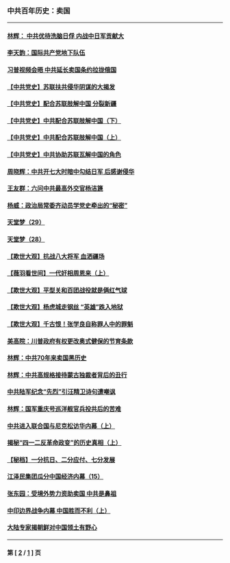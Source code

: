 ### 中共百年历史：卖国
---
#### [林辉： 中共优待洗脑日俘 内战中日军贡献大](../../pages/nf1176117/n13624644.md?01120430) 
#### [李天韵：国际共产党地下队伍](../../pages/nf1176117/n13611808.md?01120430) 
#### [习普视频会晤 中共延长卖国条约拉拢俄国](../../pages/nf1176117/n13060971.md?01120430) 
#### [【中共党史】苏联扶共侵华阴谋的大揭发](../../pages/nf1176117/n13056050.md?01120430) 
#### [【中共党史】配合苏联肢解中国 分裂新疆](../../pages/nf1176117/n13040700.md?01120430) 
#### [【中共党史】中共配合苏联肢解中国（下）](../../pages/nf1176117/n13035660.md?01120430) 
#### [【中共党史】中共配合苏联肢解中国（上）](../../pages/nf1176117/n13030262.md?01120430) 
#### [【中共党史】中共协助苏联瓦解中国的角色](../../pages/nf1176117/n13018109.md?01120430) 
#### [周晓辉：中共开七大时暗中勾结日军 后感谢侵华](../../pages/nf1176117/n12921960.md?01120430) 
#### [王友群：六问中共最高外交官杨洁篪](../../pages/nf1176117/n12836495.md?01120430) 
#### [杨威：政治局常委齐动员学党史牵出的“秘密”](../../pages/nf1176117/n12764642.md?01120430) 
#### [天堂梦（29）](../../pages/nf1176117/n12408465.md?01120430) 
#### [天堂梦（28）](../../pages/nf1176117/n12408309.md?01120430) 
#### [【欺世大观】抗战八大将军 血洒疆场](../../pages/nf1176117/n12357044.md?01120430) 
#### [【薇羽看世间】一代奸相周恩来（上）](../../pages/nf1176117/n12401109.md?01120430) 
#### [【欺世大观】平型关和百团战役就是俩红气球](../../pages/nf1176117/n12359157.md?01120430) 
#### [【欺世大观】杨虎城走钢丝 “英雄”跌入地狱](../../pages/nf1176117/n12358840.md?01120430) 
#### [【欺世大观】千古恨！张学良自称罪人中的罪魁](../../pages/nf1176117/n12358629.md?01120430) 
#### [美高院：川普政府有权更改奥式健保的节育条款](../../pages/nf1176117/n12242171.md?01120430) 
#### [林辉：中共70年来卖国黑历史](../../pages/nf1176117/n11552181.md?01120430) 
#### [林辉：中共高规格接待蒙古独裁者背后的丑行](../../pages/nf1176117/n11225005.md?01120430) 
#### [中共陆军纪念“先烈”引汪精卫诗句遭嘲讽](../../pages/nf1176117/n11153345.md?01120430) 
#### [林辉：国军重庆号巡洋舰官兵投共后的苦难](../../pages/nf1176117/n10997801.md?01120430) 
#### [中共进入联合国与尼克松访华内幕（上）](../../pages/nf1176117/n10138788.md?01120430) 
#### [揭秘“四一二反革命政变”的历史真相（上）](../../pages/nf1176117/n9996650.md?01120430) 
#### [【秘档】一分抗日、二分应付、七分发展](../../pages/nf1176117/n9331484.md?01120430) 
#### [江泽民集团瓜分中国经济内幕（15）](../../pages/nf1176117/n9268584.md?01120430) 
#### [张东园：受境外势力资助卖国 中共是鼻祖](../../pages/nf1176117/n9272480.md?01120430) 
#### [中印边界战争内幕 中国胜而不利（上）](../../pages/nf1176117/n9252458.md?01120430) 
#### [大陆专家揭朝鲜对中国领土有野心](../../pages/nf1176117/n9074056.md?01120430) 

---
#### 第 [ [2](./2.md?01120430) / [1](./1.md?01120430) ] 页
